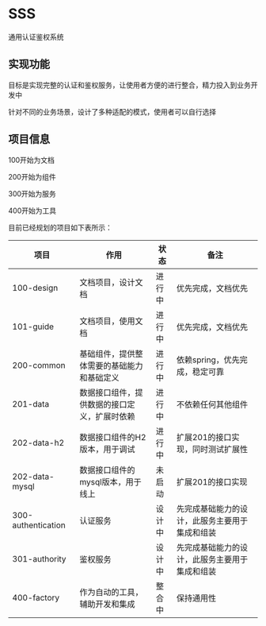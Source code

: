 # SSS
通用认证鉴权系统

## 实现功能
目标是实现完整的认证和鉴权服务，让使用者方便的进行整合，精力投入到业务开发中

针对不同的业务场景，设计了多种适配的模式，使用者可以自行选择

## 项目信息
100开始为文档

200开始为组件

300开始为服务

400开始为工具

目前已经规划的项目如下表所示：

| 项目| 作用 |状态 |备注|
| ------ | ------ | ------ |------ |
| 100-design | 文档项目，设计文档 |进行中|优先完成，文档优先|
| 101-guide | 文档项目，使用文档 |进行中|优先完成，文档优先|
| 200-common | 基础组件，提供整体需要的基础能力和基础定义 | 进行中 | 依赖spring，优先完成，稳定可靠|
| 201-data | 数据接口组件，提供数据的接口定义，扩展时依赖 | 进行中 | 不依赖任何其他组件|
| 202-data-h2 | 数据接口组件的H2版本，用于调试 | 进行中 | 扩展201的接口实现，同时测试扩展性|
| 202-data-mysql | 数据接口组件的mysql版本，用于线上 | 未启动 | 扩展201的接口实现|
| 300-authentication| 认证服务 | 设计中 | 先完成基础能力的设计，此服务主要用于集成和组装|
| 301-authority| 鉴权服务 | 设计中 | 先完成基础能力的设计，此服务主要用于集成和组装|
| 400-factory| 作为自动的工具，辅助开发和集成 | 整合中 | 保持通用性|